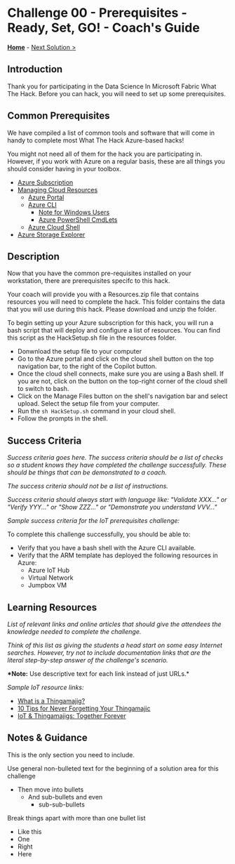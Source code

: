 # Challenge 00 - Prerequisites - Ready, Set, GO! - Coach's Guide 

**[Home](./README.md)** - [Next Solution >](./Solution-01.md)

## Introduction

Thank you for participating in the Data Science In Microsoft Fabric What The Hack. Before you can hack, you will need to set up some prerequisites.

## Common Prerequisites

We have compiled a list of common tools and software that will come in handy to complete most What The Hack Azure-based hacks!

You might not need all of them for the hack you are participating in. However, if you work with Azure on a regular basis, these are all things you should consider having in your toolbox.

<!-- If you are editing this template manually, be aware that these links are only designed to work if this Markdown file is in the /xxx-HackName/Student/ folder of your hack. -->

- [Azure Subscription](../Student/000-HowToHack/WTH-Common-Prerequisites.md#azure-subscription)
- [Managing Cloud Resources](../Student/000-HowToHack/WTH-Common-Prerequisites.md#managing-cloud-resources)
  - [Azure Portal](../Student/000-HowToHack/WTH-Common-Prerequisites.md#azure-portal)
  - [Azure CLI](../Student/000-HowToHack/WTH-Common-Prerequisites.md#azure-cli)
    - [Note for Windows Users](../Student/000-HowToHack/WTH-Common-Prerequisites.md#note-for-windows-users)
    - [Azure PowerShell CmdLets](../Student/000-HowToHack/WTH-Common-Prerequisites.md#azure-powershell-cmdlets)
  - [Azure Cloud Shell](../Student/000-HowToHack/WTH-Common-Prerequisites.md#azure-cloud-shell)
- [Azure Storage Explorer](../Student/000-HowToHack/WTH-Common-Prerequisites.md#azure-storage-explorer)

## Description

Now that you have the common pre-requisites installed on your workstation, there are prerequisites specifc to this hack.

Your coach will provide you with a Resources.zip file that contains resources you will need to complete the hack. This folder contains the data that you will use during this hack. Please download and unzip the folder.

To begin setting up your Azure subscription for this hack, you will run a bash script that will deploy and configure a list of resources. You can find this script as the HackSetup.sh file in the resources folder. 
 - Donwnload the setup file to your computer
 - Go to the Azure portal and click on the cloud shell button on the top navigation bar, to the right of the Copilot button.
 - Once the cloud shell connects, make sure you are using a Bash shell. If you are not, click on the button on the top-right corner of the cloud shell to switch to bash.
 - Click on the Manage Files button on the shell's navigation bar and select upload. Select the setup file from your computer.
 - Run the `sh HackSetup.sh` command in your cloud shell.
 - Follow the prompts in the shell.


## Success Criteria

_Success criteria goes here. The success criteria should be a list of checks so a student knows they have completed the challenge successfully. These should be things that can be demonstrated to a coach._

_The success criteria should not be a list of instructions._

_Success criteria should always start with language like: "Validate XXX..." or "Verify YYY..." or "Show ZZZ..." or "Demonstrate you understand VVV..."_

_Sample success criteria for the IoT prerequisites challenge:_

To complete this challenge successfully, you should be able to:

- Verify that you have a bash shell with the Azure CLI available.
- Verify that the ARM template has deployed the following resources in Azure:
  - Azure IoT Hub
  - Virtual Network
  - Jumpbox VM

## Learning Resources

_List of relevant links and online articles that should give the attendees the knowledge needed to complete the challenge._

_Think of this list as giving the students a head start on some easy Internet searches. However, try not to include documentation links that are the literal step-by-step answer of the challenge's scenario._

**\*Note:** Use descriptive text for each link instead of just URLs.\*

_Sample IoT resource links:_

- [What is a Thingamajig?](https://www.bing.com/search?q=what+is+a+thingamajig)
- [10 Tips for Never Forgetting Your Thingamajic](https://www.youtube.com/watch?v=dQw4w9WgXcQ)
- [IoT & Thingamajigs: Together Forever](https://www.youtube.com/watch?v=yPYZpwSpKmA)

## Notes & Guidance

This is the only section you need to include.

Use general non-bulleted text for the beginning of a solution area for this challenge

- Then move into bullets
  - And sub-bullets and even
    - sub-sub-bullets

Break things apart with more than one bullet list

- Like this
- One
- Right
- Here

